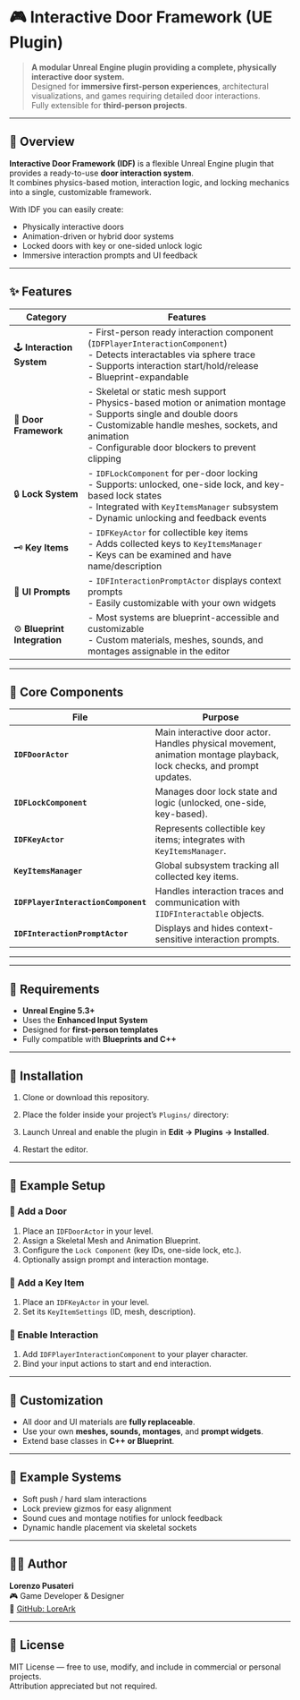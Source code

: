 # 🎮 Interactive Door Framework (UE Plugin)

> **A modular Unreal Engine plugin providing a complete, physically interactive door system.**  
> Designed for **immersive first-person experiences**, architectural visualizations, and games requiring detailed door interactions.  
> Fully extensible for **third-person projects**.

---

## 🧩 Overview

**Interactive Door Framework (IDF)** is a flexible Unreal Engine plugin that provides a ready-to-use **door interaction system**.  
It combines physics-based motion, interaction logic, and locking mechanics into a single, customizable framework.

With IDF you can easily create:
- Physically interactive doors  
- Animation-driven or hybrid door systems  
- Locked doors with key or one-sided unlock logic  
- Immersive interaction prompts and UI feedback  

---

## ✨ Features

| Category | Features |
|-----------|-----------|
| 🕹 **Interaction System** | - First-person ready interaction component (`IDFPlayerInteractionComponent`)<br>- Detects interactables via sphere trace<br>- Supports interaction start/hold/release<br>- Blueprint-expandable |
| 🚪 **Door Framework** | - Skeletal or static mesh support<br>- Physics-based motion or animation montage<br>- Supports single and double doors<br>- Customizable handle meshes, sockets, and animation<br>- Configurable door blockers to prevent clipping |
| 🔒 **Lock System** | - `IDFLockComponent` for per-door locking<br>- Supports: unlocked, one-side lock, and key-based lock states<br>- Integrated with `KeyItemsManager` subsystem<br>- Dynamic unlocking and feedback events |
| 🗝 **Key Items** | - `IDFKeyActor` for collectible key items<br>- Adds collected keys to `KeyItemsManager`<br>- Keys can be examined and have name/description |
| 💬 **UI Prompts** | - `IDFInteractionPromptActor` displays context prompts<br>- Easily customizable with your own widgets |
| ⚙️ **Blueprint Integration** | - Most systems are blueprint-accessible and customizable<br>- Custom materials, meshes, sounds, and montages assignable in the editor |

---

## 🧠 Core Components

| File | Purpose |
|------|----------|
| **`IDFDoorActor`** | Main interactive door actor. Handles physical movement, animation montage playback, lock checks, and prompt updates. |
| **`IDFLockComponent`** | Manages door lock state and logic (unlocked, one-side, key-based). |
| **`IDFKeyActor`** | Represents collectible key items; integrates with `KeyItemsManager`. |
| **`KeyItemsManager`** | Global subsystem tracking all collected key items. |
| **`IDFPlayerInteractionComponent`** | Handles interaction traces and communication with `IIDFInteractable` objects. |
| **`IDFInteractionPromptActor`** | Displays and hides context-sensitive interaction prompts. |

---


---

## 🧰 Requirements

- **Unreal Engine 5.3+**
- Uses the **Enhanced Input System**
- Designed for **first-person templates**
- Fully compatible with **Blueprints and C++**

---

## 🚀 Installation

1. Clone or download this repository.
2. Place the folder inside your project’s `Plugins/` directory:


3. Launch Unreal and enable the plugin in **Edit → Plugins → Installed**.
4. Restart the editor.

---

## 🧪 Example Setup

### 🔹 Add a Door
1. Place an `IDFDoorActor` in your level.  
2. Assign a Skeletal Mesh and Animation Blueprint.  
3. Configure the `Lock Component` (key IDs, one-side lock, etc.).  
4. Optionally assign prompt and interaction montage.

### 🔹 Add a Key Item
1. Place an `IDFKeyActor` in your level.  
2. Set its `KeyItemSettings` (ID, mesh, description).  

### 🔹 Enable Interaction
1. Add `IDFPlayerInteractionComponent` to your player character.  
2. Bind your input actions to start and end interaction.  

---

## 🎨 Customization

- All door and UI materials are **fully replaceable**.  
- Use your own **meshes, sounds, montages**, and **prompt widgets**.  
- Extend base classes in **C++ or Blueprint**.

---

## 🧩 Example Systems

- Soft push / hard slam interactions  
- Lock preview gizmos for easy alignment  
- Sound cues and montage notifies for unlock feedback  
- Dynamic handle placement via skeletal sockets  

---

## 🧑‍💻 Author

**Lorenzo Pusateri**  
🎮 Game Developer & Designer  
🔗 [GitHub: LoreArk](https://github.com/LoreArk)

---

## 📄 License

MIT License — free to use, modify, and include in commercial or personal projects.  
Attribution appreciated but not required.
